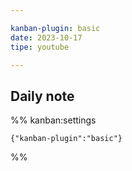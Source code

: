 ```yaml
---

kanban-plugin: basic
date: 2023-10-17
tipe: youtube

---
```


## Daily note





%% kanban:settings
```
{"kanban-plugin":"basic"}
```
%%
